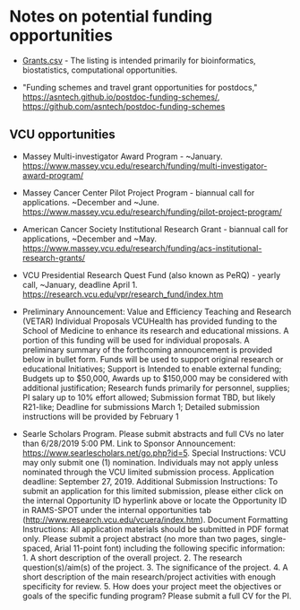 # Notes on potential funding opportunities

- [Grants.csv](Grants.csv) - The listing is intended primarily for bioinformatics, biostatistics, computational opportunities.

- "Funding schemes and travel grant opportunities for postdocs," https://asntech.github.io/postdoc-funding-schemes/, https://github.com/asntech/postdoc-funding-schemes

## VCU opportunities

- Massey Multi-investigator Award Program - ~January. https://www.massey.vcu.edu/research/funding/multi-investigator-award-program/

- Massey Cancer Center Pilot Project Program - biannual call for applications. ~December and ~June. https://www.massey.vcu.edu/research/funding/pilot-project-program/

- American Cancer Society Institutional Research Grant - biannual call for applications, ~December and ~May. https://www.massey.vcu.edu/research/funding/acs-institutional-research-grants/

- VCU Presidential Research Quest Fund (also known as PeRQ) - yearly call, ~January, deadline April 1. https://research.vcu.edu/vpr/research_fund/index.htm

- Preliminary Announcement: Value and Efficiency Teaching and Research (VETAR) Individual Proposals
VCUHealth has provided funding to the School of Medicine to enhance its research and educational missions. A portion of this funding will be used for individual proposals. A preliminary summary of the forthcoming announcement is provided below in bullet form. Funds will be used to support original research or educational Initiatives; Support is Intended to enable external funding; Budgets up to $50,000, Awards up to $150,000 may be considered with additional justification; Research funds primarily for personnel, supplies; PI salary up to 10% effort allowed; Submission format TBD, but likely R21-like; Deadline for submissions March 1; Detailed submission instructions will be provided by February 1

- Searle Scholars Program. Please submit abstracts and full CVs no later than 6/28/2019 5:00 PM. Link to Sponsor Announcement:	https://www.searlescholars.net/go.php?id=5. Special Instructions:	VCU may only submit one (1) nomination. Individuals may not apply unless nominated through the VCU limited submission process. Application deadline: September 27, 2019. Additional Submission Instructions:	To submit an application for this limited submission, please either click on the internal Opportunity ID hyperlink above or locate the Opportunity ID in RAMS-SPOT under the internal opportunities tab (http://www.research.vcu.edu/vcuera/index.htm). Document Formatting Instructions:	All application materials should be submitted in PDF format only. Please submit a project abstract (no more than two pages, single-spaced, Arial 11-point font) including the following specific information: 1. A short description of the overall project. 2. The research question(s)/aim(s) of the project. 3. The significance of the project. 4. A short description of the main research/project activities with enough specificity for review. 5. How does your project meet the objectives or goals of the specific funding program? Please submit a full CV for the PI.


